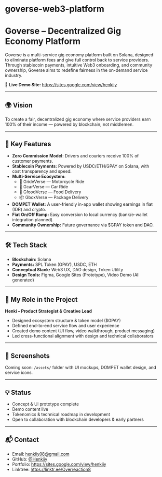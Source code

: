 # goverse-web3-platform
# Goverse – Decentralized Gig Economy Platform

Goverse is a multi-service gig economy platform built on Solana, designed to eliminate platform fees and give full control back to service providers. Through stablecoin payments, intuitive Web3 onboarding, and community ownership, Goverse aims to redefine fairness in the on-demand service industry.

🔗 **Live Demo Site:** https://sites.google.com/view/henkiiy  

---

## 🌍 Vision

To create a fair, decentralized gig economy where service providers earn 100% of their income — powered by blockchain, not middlemen.

---

## 🎯 Key Features

- **Zero Commission Model:** Drivers and couriers receive 100% of customer payments.
- **Stablecoin Payments:** Powered by USDC/ETH/GPAY on Solana, with cost transparency and speed.
- **Multi-Service Ecosystem:**
  - 🚀 GrideVerse — Motorcycle Ride
  - 🚗 GcarVerse — Car Ride
  - 🍔 GfoodVerse — Food Delivery
  - 📦 GboxVerse — Package Delivery
- **DOMPET Wallet:** A user-friendly in-app wallet showing earnings in fiat (IDR) and crypto.
- **Fiat On/Off Ramp:** Easy conversion to local currency (bank/e-wallet integration planned).
- **Community Ownership:** Future governance via $GPAY token and DAO.

---

## 🛠️ Tech Stack

- **Blockchain:** Solana
- **Payments:** SPL Token (GPAY), USDC, ETH
- **Conceptual Stack:** Web3 UX, DAO design, Token Utility
- **Design Tools:** Figma, Google Sites (Prototype), Video Demo (AI generated)

---

## 🧠 My Role in the Project

**Henki – Product Strategist & Creative Lead**

- Designed ecosystem structure & token model ($GPAY)
- Defined end-to-end service flow and user experience
- Created demo content (UI flow, video walkthrough, product messaging)
- Led cross-functional alignment with design and technical collaborators

---

## 📸 Screenshots

Coming soon: `/assets/` folder with UI mockups, DOMPET wallet design, and service icons.

---

## 💡 Status

- Concept & UI prototype complete  
- Demo content live  
- Tokenomics & technical roadmap in development  
- Open to collaboration with blockchain developers & early partners

---

## 📬 Contact

- Email: henkiiy08@gmail.com  
- GitHub: [@Henkiiy](https://github.com/Henkiiy)  
- Portfolio: https://sites.google.com/view/henkiiy  
- Linktree: https://linktr.ee/Overreaction8
